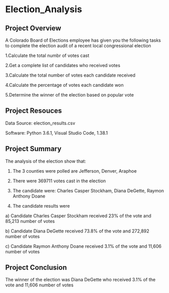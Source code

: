 # Election_Analysis

## Project Overview
A Colorado Board of Elections employee has given you the following tasks to complete the election audit of a recent local congressional election

1.Calculate the total numbr of votes cast

2.Get a complete list of candidates who received votes

3.Calculate the total number of votes each candidate received

4.Calculate the percentage of votes each candidate won 

5.Determine the winner of the election based on popular vote

## Project Resouces
Data Source: election_results.csv

Software: Python 3.6.1, Visual Studio Code, 1.38.1

## Project Summary 
The analysis of the election show that:
1. The 3 counties were polled are Jefferson, Denver, Araphoe

2. There were 369711 votes cast in the election

3. The candidate were: Charles Casper Stockham, Diana DeGette, Raymon Anthony Doane

4. The candidate results were
  
  a) Candidate Charles Casper Stockham received 23% of the vote and 85,213 number of votes
  
  b) Candidate Diana DeGette received 73.8% of the vote and 272,892 number of votes
  
  c) Candidate Raymon Anthony Doane received 3.1% of the vote and 11,606 number of votes
  
 ## Project Conclusion
 The winner of the election was Diana DeGette who received 3.1% of the vote and 11,606 number of votes
